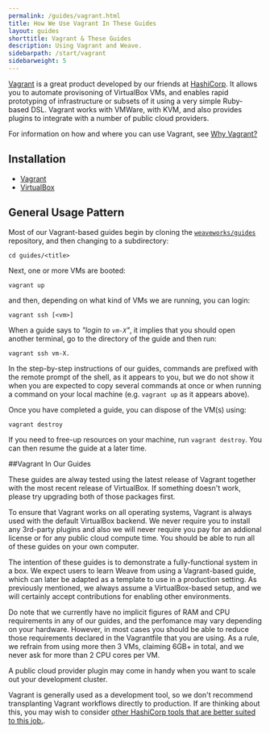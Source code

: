 ```yaml
---
permalink: /guides/vagrant.html
title: How We Use Vagrant In These Guides
layout: guides
shorttitle: Vagrant & These Guides
description: Using Vagrant and Weave.
sidebarpath: /start/vagrant
sidebarweight: 5
---
```




[Vagrant](https://www.vagrantup.com/) is a great product developed by our friends at [HashiCorp](https://hashicorp.com/). It allows
you to automate provisoning of VirtualBox VMs, and enables rapid prototyping of infrastructure or subsets of it using a very simple Ruby-based DSL. Vagrant works with VMWare, with KVM, and also provides plugins to integrate with a number of public cloud providers. 

For information on how and where you can use Vagrant, see [Why Vagrant?](https://docs.vagrantup.com/v2/why-vagrant/index.html)

## Installation

 * [Vagrant](https://docs.vagrantup.com/v2/installation/index.html)
 * [VirtualBox](https://www.virtualbox.org/wiki/Downloads)

## General Usage Pattern

Most of our Vagrant-based guides begin by cloning the [`weaveworks/guides`](https://github.cim/weaveworks/guides) repository, and then changing to a subdirectory:

    cd guides/<title>

Next, one or more VMs are booted:

    vagrant up

and then, depending on what kind of VMs we are running, you can login:

    vagrant ssh [<vm>]

When a guide says to  _"login to `vm-X`"_, it implies that you should open another terminal, go to the directory of the guide and then run:

    vagrant ssh vm-X.

In the step-by-step instructions of our guides, commands are prefixed with the remote prompt of the shell, as it
appears to you, but we do not show it when you are expected to copy several commands at once or when running a command on your local machine (e.g. `vagrant up` as it appears above).

Once you have completed a guide, you can dispose of the VM(s) using:

    vagrant destroy

If you need to free-up resources on your machine, run `vagrant destroy`. You can then resume the guide at a later time.

##Vagrant In Our Guides

These guides are alway tested using the latest release of Vagrant together with the most recent release of VirtualBox. If something doesn't work, please try upgrading both of those packages first.

To ensure that Vagrant works on all operating systems, Vagrant is always used with the default VirtualBox backend. We never require you to install any 3rd-party plugins and also we will never require you pay for an addional license or for any public cloud compute time. You should be able to run all of these guides on your own computer.

The intention of these guides is to demonstrate a fully-functional system in a box. We expect users to learn Weave
from using a Vagrant-based guide, which can later be adapted as a template to use in a production setting. As previously mentioned, we always assume a VirtualBox-based setup, and we will certainly accept contributions for enabling other environments.

Do note that we currently have no implicit figures of RAM and CPU requirements in any of our guides, and the perfomance may vary depending on your hardware. However, in most cases you should be able to reduce those requirements declared in the Vagrantfile that you are using. As a rule, we refrain from using more then 3 VMs, claiming 6GB+ in total, and we never ask for more than 2 CPU cores per VM. 

A public cloud provider plugin may come in handy when you want to scale out your development cluster.

Vagrant is generally used as a development tool, so we don't recommend transplanting Vagrant workflows directly to
production. If are thinking about this, you may wish to consider [other HashiCorp tools that are better suited to this job.](https://www.terraform.io/intro/hashicorp-ecosystem.html).

